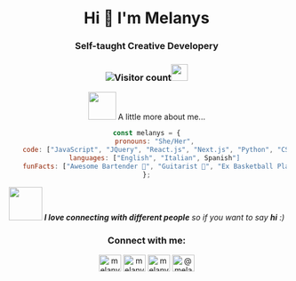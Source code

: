 <div align="center">
    
<h1 align="center">Hi 👋 I'm Melanys</h1>
<h3 align="center">Self-taught Creative Developery</h3>

### ![Visitor count](https://visitor-badge.laobi.icu/badge?page_id=melanyss.melanyss)<img src="https://media.giphy.com/media/dxn6fRlTIShoeBr69N/giphy.gif" width="30">

<!-- <p align="center"> <a href="https://github.com/ryo-ma/github-profile-trophy"><img src="https://github-profile-trophy.vercel.app/?username=melanyss" alt="melanyss" /></a> </p>
<!-- ## [![Melany's github stats](https://github-readme-stats.vercel.app/api?username=melanyss)](https://github.com/melanyss/github-readme-stats) -->
<!-- [![Melany's GitHub stats](https://github-readme-stats.vercel.app/api?username=melanyss)](https://github.com/melanyss/github-readme-stats) -->
<!-- [![Top Langs](https://github-readme-stats.vercel.app/api/top-langs/?username=melanyss)](https://github.com/melanyss/github-readme-stats) -->


<!-- <img src="assets/gifs/life_balance.gif" alt="side Image" align="right" width="200" height="auto" /> -->
<img src="https://media.giphy.com/media/WUlplcMpOCEmTGBtBW/giphy.gif" width="50"> A little more about me...  

```javascript
const melanys = {
    pronouns: "She/Her",
    code: ["JavaScript", "JQuery", "React.js", "Next.js", "Python", "CSS/Scss/Saas", "HTML", "SQL"],
    languages: ["English", "Italian", Spanish"]
    funFacts: ["Awesome Bartender 🍹", "Guitarist 🎸", "Ex Basketball Player 🏀"],
};
```

<img src="https://media.giphy.com/media/LnQjpWaON8nhr21vNW/giphy.gif" width="60">
<em><b>I love connecting with different people</b> so if you want to say <b>hi</b> :)</em>

<h3 align="center">Connect with me:</h3>
<p align="center">
<a href="https://codepen.io/melanys" target="blank"><img align="center" src="https://raw.githubusercontent.com/rahuldkjain/github-profile-readme-generator/master/src/images/icons/Social/codepen.svg" alt="melanys" height="30" width="40" /></a>
<!-- <a href="https://dev.to/melanyss" target="blank"><img align="center" src="https://raw.githubusercontent.com/rahuldkjain/github-profile-readme-generator/master/src/images/icons/Social/devto.svg" alt="melanyss" height="30" width="40" /></a> -->
<a href="https://twitter.com/melanysft" target="blank"><img align="center" src="https://raw.githubusercontent.com/rahuldkjain/github-profile-readme-generator/master/src/images/icons/Social/twitter.svg" alt="melanysft" height="30" width="40" /></a>
<a href="https://linkedin.com/in/melanysft" target="blank"><img align="center" src="https://raw.githubusercontent.com/rahuldkjain/github-profile-readme-generator/master/src/images/icons/Social/linked-in-alt.svg" alt="melanysft" height="30" width="40" /></a>
<!-- <a href="https://instagram.com/melanyssss" target="blank"><img align="center" src="https://raw.githubusercontent.com/rahuldkjain/github-profile-readme-generator/master/src/images/icons/Social/instagram.svg" alt="melanyssss" height="30" width="40" /></a> -->
<a href="https://medium.com/@melanyss" target="blank"><img align="center" src="https://raw.githubusercontent.com/rahuldkjain/github-profile-readme-generator/master/src/images/icons/Social/medium.svg" alt="@melanyss" height="30" width="40" /></a>
<!-- <a href="mailto:hello@melanys.me"> <img src="https://img.icons8.com/fluent/48/000000/gmail.png" alt="email:hello@melanys.me" height="30" width="40" /></a> -->
</p>

<!--
### If you like my work, Support me:
<a href="https://www.buymeacoffee.com/melanyss"><img src="https://img.buymeacoffee.com/button-api/?text=Buy me a coffee&emoji=&slug=melanyss&button_colour=5F7FFF&font_colour=ffffff&font_family=Cookie&outline_colour=000000&coffee_colour=FFDD00"></a>
<!-- <a href="https://www.patreon.com/melanys"><img src="https://www.flaticon.com/svg/static/icons/svg/2111/2111548.svg" width="50px" height="50px" alt="Patreon | Melanys" target="_blank"></a> -->

<!--
<h3 align="left">Support:</h3>
<p><a href="https://www.buymeacoffee.com/melanyss"> <img align="left" src="https://cdn.buymeacoffee.com/buttons/v2/default-yellow.png" height="50" width="210" alt="melanyss" /></a></p><br>


github stats: anuraghazra
<a href="https://melanys.me/">Portfolio</a>
<a href="https://www.freecodecamp.org/melanys">
<img src="https://api.iconify.design/simple-icons:freecodecamp.svg" alt="freeCodeCamp" width="50px" height="50px">
</a><br>
-->
<!--
<img align="center" src="https://github.com/melanyss/melanyss/blob/main/banner.png" alt="">
<img align="center" src="https://raw.githubusercontent.com/iCharlesZ/FigureBed/master/img/octocat.gif" width="230" alt="">
⭐️ From [@melanyss](https://github.com/melanyss)
-->
</div>
<!--
,*,..    .....,,....**((/*,.    /###(/(#&%#/,/(*,,,....          .,*/**,    .,*/
,,....   ....,,,....,*/(/***/%#%%&&&&&&&&@&@&%%&&**,....        ..,*/*,.    ,,*/
,,,...   ....,,....,**/((%#%&&@&&@@@@@@&&@@@&&@%@@#/..,.        .,**/*,.    ,,*/
,,,...    ....,.....,*/#&@&&%@@@@@@@@@@@@&&@&@&@@@@@@&/#/,.     .,**/*,     .,*/
,,,...    ....,....,*/&@@@@@@&@@@@@@@@@@@@@@@@@&@@@@@@%&%%.     .,***,,     .,*/
*,,...   ..........,*%@@@@@@@@@@@@@@@@@@@@@@@@@&@@@@@@@@@%.     .,*//,.     .**/
,,.....   .........(@@@@@@@@@@@@@@@@@@@@@@@@@@@@@@@@@@@@@&@&(  ..,*/*,.     ,*//
,,....    ........%@@@@@@@@@@@@@@@&%/*,/(%@@@@@@@@@@@@@&@@@&/ ...,*/*,.    .,*//
*,,.....  ....,..,&@@@@@@@@@@@@@@%/,,,,..,*%&@@@@@@@@@@&@&@&@((.,***,,     .,**/
,,....... ......./&@@@@@@@@@@@@&%/*,,,,,,,*(%&@@&@@@@@@@@@@&@(,.,***,.     .,**/
,,...... ....,,,#%@@@@@@@@@@@%(/*,,.....,,,,*,,**,%@@@@@&@&&&//,,,**,.     .,*//
,,,..... ....../#/@@@@@@@@@@@##((%%%(**,,,,*(/*,,,/@@@@@@@@&&(.,,*,,..     .,**/
,................,#@@@@@@@@@&#(@&@@@&&(,..,(&&&##,,@@@@@@@@&/,.,**,,,      ,,*//
*.............,....(%@@@@@@@&/**///*,,*,. ..     ..*@@@@@@/,,..,**,,.      .,*/(
,,.................,*@@@@@@@@/*,...,*/*.    ,#/,...,%(@@%@. ...,,*,..     ..,///
,,.................,*,*/(@,,#//*//######((&/.,(%#/*,,,%,..   .,,,,,..     ..,**/
,,.................,***////,/#((##%#&%%%#(#,*@.#,,*@&(,.    ..,,,,,..     .,,*//
,,,..,......,......,,*,*///*&/.(#((//*(,.,.. ..,**&**..     ..,,,,...    ..,,*//
,*,................,****///*,.&@%#((*//(##/,,..,*%##/(/*    ...,.,...     ..**//
,,,..............,.,,***//&@&&@@@//(/,,,...  .,.@%##((//((/(///,,....    ..,,*//
,,,..................%&@@@&&&@@@&@#((((#%%%#/*,,@##((((((#####((//////   ..,,///
***,............*%&&&&&@@&&&&@@@@&@@%#####(/**/@@%(((((#((#%%%######((/#/..,,**/
,,*,.......*%%%%&&&&&&&@&&&&@@@@@&&@@@&%%##(#%@@@#((((#(###(%%%%%######%(#,,*/(/
,,*,,.,..#%%%%&&&&&&&&&&&&&&&@@@@@&&&@@&&&&%&@@&&@&#((##(%&%%%%%%%%%%%&%%##,*///
,,*,,,,,,&%&&%&%&&&&&&&&@&&&&&@@@@@&&@&###%%&&&&@@@@@&&&%%%%%%%%%%%%%%&%%%#(*//(
,,,,,,,,%&&%@&&%&&&&&&&&&&&&&&&&@@@@@&&%%##(##(#%@@&%%%&&%%%&&%%%%%%%&&%%%%%*/(/
,,***,,,&&&&&@&&&&&&&&&&&&&&&&&&&@&(/******/,,/(#&&%%%%%%%%%%&%%&%%%%@&&&&&%*/((
,,***,,/&&&&&&@&&&&&&&&&&&&&&&&&&&&(**//*/**,*/(%&&%%%%%&%%%%%%%&%&%@@@@&&&&*(((
,,,,,*,#&&&@@@&@&&&&&&&&@&&&&&&&&&@#//*******//(%&&%%%%&%%%&&&&&&&&&@&&%&&&&*/((
,,,,,**/&&@@&@@@@&&&&&&&&@&&&&&&&&&%(/*******/(#%&&%%%%%%%&&&&&&&&&@@@&&&&&%//((
.,*,,*,/&&&@@@@@@@@@&&&&&&&&&&&&&&&@(//*,,,**/(#%&&%%&%%%&&&&&&&&&@@@@@@&&&&((((
.,,,,,,*&@&&&@@@@@@@&&&&&&@&&&&&&&&@%(/*,*,*/((#%&&%%%&%&%&&&&@@@&@@@@@@&&&%((((
-->
